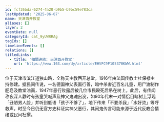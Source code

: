 ```yaml
---
id: fcf36bda-6274-4a20-b9b5-b9bc59e783ca
lastUpdated: '2025-06-07'
name: 天津西开教堂
aliases: []
layer: 2
eventDate: null
categoryId: cat_9yUWRRAg
tagIds: []
timelineEvents: []
relations: []
titledLinks:
  - title: '相關連結: 天津西开教堂'
    url: 'https://www.163.com/dy/article/EHVFC9F105370KWW.html'
---
```

位于天津市滨江道独山路，全称天主教西开总堂，1916年由法国传教士杜保禄主持修建。据民间传说，一名德国神父表面行善，暗中杀害近百名儿童，用尸油制作肥皂及教堂油画，1947年恶行败露后被几位市民殴死后吊在树上。此后，有传闻称夜深人静时有孩童哭喊声及神父鬼魂出没，如90年代末一对情侣目睹树上浮现「丑陋男人脸」并听到低语「孩子不够了」，地下传来「不要杀我」「水好烫」等呼救声。时至今日仍无官方史料证实神父恶行，其闹鬼传言可能来源于近代反教会情绪或民间杜撰。
